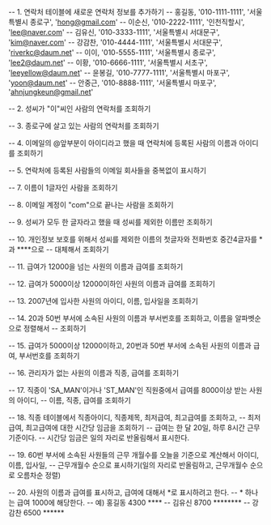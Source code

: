 -- 1. 연락처 테이블에 새로운 연락처 정보를 추가하기
--    홍길동, '010-1111-1111', '서울특별시 종로구', 'hong@gmail.com'
--    이순신, '010-2222-1111', '인천직할시', 'lee@naver.com'
--    김유신, '010-3333-1111', '서울특별시 서대문구', 'kim@naver.com'
--    강감찬, '010-4444-1111', '서울특별시 서대문구', 'riverkc@daum.net'
--    이이, '010-5555-1111', '서울특별시 종로구', 'lee2@daum.net'
--    이황, '010-6666-1111', '서울특별시 서초구', 'leeyellow@daum.net'
--    윤봉길, '010-7777-1111', '서울특별시 마포구', 'yoon@daum.net'
--    안중근, '010-8888-1111', '서울특별시 마포구', 'ahnjungkeun@gmail.net'

-- 2. 성씨가 "이"씨인 사람의 연락처를 조회하기

-- 3. 종로구에 살고 있는 사람의 연락처를 조회하기

-- 4. 이메일의 @앞부분이 아이디라고 했을 때 연락처에 등록된 사람의 이름과 아이디를 조회하기

-- 5. 연락처에 등록된 사람들의 이메일 회사들을 중복없이 표시하기

-- 7. 이름이 1글자인 사람을 조회하기

-- 8. 이메일 계정이 "com"으로 끝나는 사람을 조회하기

-- 9. 성씨가 모두 한 글자라고 했을 때 성씨를 제외한 이름만 조회하기

-- 10. 개인정보 보호를 위해서 성씨를 제외한 이름의 첫글자와 전화번호 중간4글자를 *과 ****으로 
--     대체해서 조회하기


-- 11. 급여가 12000을 넘는 사원의 이름과 급여를 조회하기

-- 12. 급여가 5000이상 12000이하인 사원의 이름과 급여를 조회하기

-- 13. 2007년에 입사한 사원의 아이디, 이름, 입사일을 조회하기

-- 14. 20과 50번 부서에 소속된 사원의 이름과 부서번호를 조회하고, 이름을 알파벳순으로 정렬해서 
--     조회하기

-- 15. 급여가 5000이상 12000이하고, 20번과 50번 부서에 소속된 사원의 이름과 급여, 부서번호를 조회하기

-- 16. 관리자가 없는 사원의 이름과 직종, 급여를 조회하기

-- 17. 직종이 'SA_MAN'이거나 'ST_MAN'인 직원중에서 급여를 8000이상 받는 사원의 아이디,
--     이름, 직종, 급여를 조회하기

-- 18. 직종 테이블에서 직종아이디, 직종제목, 최저급여, 최고급여를 조회하고,
--     최저급여, 최고급여에 대한 시간당 임금을 조회하기
--     급여는 한 달 20일, 하루 8시간 근무 기준이다.
--     시간당 임금은 일의 자리로 반올림해서 표시한다.

-- 19. 60번 부서에 소속된 사원들의 근무 개월수를 오늘을 기준으로 계산해서 아이디, 이름, 입사일, 
--     근무개월수 순으로 표시하기(일의 자리로 반올림하고, 근무개월수 순으로 오름차순 정렬)

-- 20. 사원의 이름과 급여를 표시하고, 급여에 대해서 *로 표시하려고 한다. 
--     * 하나는 급여 1000에 해당한다.
-- 예) 홍길동  4300  ****
--     김유신  8700  ********
--     강감찬  6500  ******


